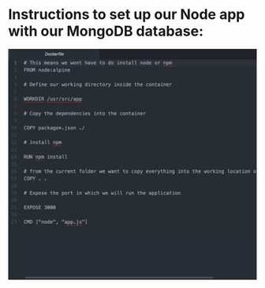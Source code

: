 
# Instructions to set up our Node app with our MongoDB database:

![App Dockerfile](https://github.com/mehdishamaa/Docker_Microservices/blob/master/images/App_Dockerfile.png)
